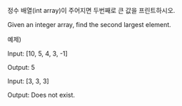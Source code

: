 정수 배열(int array)이 주어지면 두번째로 큰 값을 프린트하시오.



Given an integer array, find the second largest element.



예제)

Input: [10, 5, 4, 3, -1]

Output: 5



Input: [3, 3, 3]

Output: Does not exist.

 

